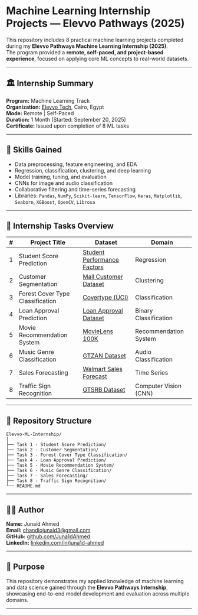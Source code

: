 # Machine Learning Internship Projects — Elevvo Pathways (2025)

This repository includes 8 practical machine learning projects completed during my **Elevvo Pathways Machine Learning Internship (2025)**.  
The program provided a **remote, self-paced, and project-based experience**, focused on applying core ML concepts to real-world datasets.

---

## 🏛️ Internship Summary

**Program:** Machine Learning Track  
**Organization:** [Elevvo Tech](https://elevvo.tech), Cairo, Egypt  
**Mode:** Remote | Self-Paced  
**Duration:** 1 Month (Started: September 20, 2025)  
**Certificate:** Issued upon completion of 8 ML tasks  

---

## 📘 Skills Gained

- Data preprocessing, feature engineering, and EDA  
- Regression, classification, clustering, and deep learning  
- Model training, tuning, and evaluation  
- CNNs for image and audio classification  
- Collaborative filtering and time-series forecasting  
- Libraries: `Pandas`, `NumPy`, `Scikit-learn`, `TensorFlow`, `Keras`, `Matplotlib`, `Seaborn`, `XGBoost`, `OpenCV`, `Librosa`

---

## 🧩 Internship Tasks Overview

| # | Project Title | Dataset | Domain |
|---|----------------|----------|--------|
| 1 | Student Score Prediction | [Student Performance Factors](https://www.kaggle.com/datasets/nikhil7280/student-performance-factors) | Regression |
| 2 | Customer Segmentation | [Mall Customer Dataset](https://www.kaggle.com/datasets/shwetabh123/mall-customers) | Clustering |
| 3 | Forest Cover Type Classification | [Covertype (UCI)](https://archive.ics.uci.edu/ml/datasets/covertype) | Classification |
| 4 | Loan Approval Prediction | [Loan Approval Dataset](https://www.kaggle.com/datasets/itssuru/loan-approval-prediction-dataset) | Binary Classification |
| 5 | Movie Recommendation System | [MovieLens 100K](https://grouplens.org/datasets/movielens/100k/) | Recommendation System |
| 6 | Music Genre Classification | [GTZAN Dataset](https://www.kaggle.com/datasets/andradaolteanu/gtzan-dataset-music-genre-classification) | Audio Classification |
| 7 | Sales Forecasting | [Walmart Sales Forecast](https://www.kaggle.com/datasets/mikhail1681/walmart-sales-forecast) | Time Series |
| 8 | Traffic Sign Recognition | [GTSRB Dataset](https://www.kaggle.com/datasets/ibrahimkaratas/gtsrb-german-traffic-sign-recognition-benchmark) | Computer Vision (CNN) |

---

## 📁 Repository Structure

```
Elevvo-ML-Internship/
│
├── Task 1 - Student Score Prediction/
├── Task 2 - Customer Segmentation/
├── Task 3 - Forest Cover Type Classification/
├── Task 4 - Loan Approval Prediction/
├── Task 5 - Movie Recommendation System/
├── Task 6 - Music Genre Classification/
├── Task 7 - Sales Forecasting/
├── Task 8 - Traffic Sign Recognition/
└── README.md
```

---

## 👨‍💻 Author

**Name:** Junaid Ahmed  
**Email:** chandiojunaid3@gmail.com  
**GitHub:** [github.com/Juna1dAhmed](https://github.com/Juna1dAhmed)  
**LinkedIn:** [linkedin.com/in/juna1d-ahmed](https://linkedin.com/in/juna1d-ahmed)

---

## 🎯 Purpose

This repository demonstrates my applied knowledge of machine learning and data science gained through the **Elevvo Pathways Internship**, showcasing end-to-end model development and evaluation across multiple domains.

---
